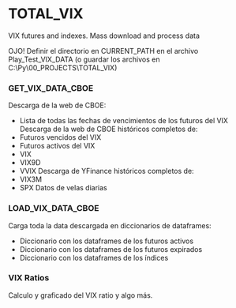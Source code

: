 # TOTAL_VIX
 VIX futures and indexes. Mass download and process data 

OJO! Definir el directorio en CURRENT_PATH en el archivo Play_Test_VIX_DATA
(o guardar los archivos en C:\Py\00_PROJECTS\TOTAL_VIX) 

### GET_VIX_DATA_CBOE
 Descarga de la web de CBOE:
 - Lista de todas las fechas de vencimientos de los futuros del VIX
 Descarga de la web de CBOE históricos completos de:
 - Futuros vencidos del VIX
 - Futuros activos del VIX
 - VIX
 - VIX9D
 - VVIX
Descarga de YFinance históricos completos de:
 - VIX3M
 - SPX
Datos de velas diarias

### LOAD_VIX_DATA_CBOE
Carga toda la data descargada en diccionarios de dataframes:
- Diccionario con los dataframes de los futuros activos
- Diccionario con los dataframes de los futuros expirados
- Diccionario con los dataframes de los índices

### VIX Ratios
Calculo y graficado del VIX ratio y algo más.
